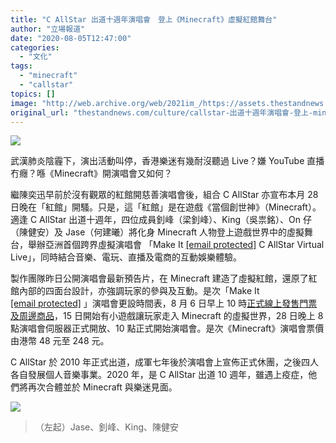 ```yaml
---
title: "C AllStar 出道十週年演唱會　登上《Minecraft》虛擬紅館舞台"
author: "立場報道"
date: "2020-08-05T12:47:00"
categories:
  - "文化"
tags:
  - "minecraft"
  - "callstar"
topics: []
image: "http://web.archive.org/web/2021im_/https://assets.thestandnews.com/media/photos/Untitled-23-11_P527R_czAeo4u.png"
original_url: "thestandnews.com/culture/callstar-出道十週年演唱會-登上-minecraft-虛擬紅館舞台"
---
```

![](http://web.archive.org/web/2021im_/https://assets.thestandnews.com/media/photos/Untitled-23-11_P527R_czAeo4u.png)

武漢肺炎陰霾下，演出活動叫停，香港樂迷有幾耐沒聽過 Live？嫌 YouTube 直播冇癮？喺《Minecraft》開演唱會又如何？

繼陳奕迅早前於沒有觀眾的紅館開慈善演唱會後，組合 C AllStar 亦宣布本月 28 日晚在「紅館」開騷。只是，這「紅館」是在遊戲《當個創世神》（Minecraft）。適逢 C AllStar 出道十週年，四位成員釗峰（梁釗峰）、King（吳祟銘）、On 仔（陳健安）及 Jase（何建曦）將化身 Minecraft 人物登上遊戲世界中的虛擬舞台，舉辦亞洲首個跨界虛擬演唱會 「Make It [\[email protected\]](/web/20211229132252/https://www.thestandnews.com/cdn-cgi/l/email-protection) C AllStar Virtual Live」，同時結合音樂、電玩、直播及電商的互動娛樂體驗。

製作團隊昨日公開演唱會最新預告片，在 Minecraft 建造了虛擬紅館，還原了紅館內部的四面台設計，亦強調玩家的參與及互動。是次「Make It [\[email protected\]](/web/20211229132252/https://www.thestandnews.com/cdn-cgi/l/email-protection) 」演唱會更設時間表，8 月 6 日​早上 10 時[正式線上發售門票及周邊商品](http://web.archive.org/web/20211229132252/https://www.virtualhkc.com/callstar)，15 日開始有小遊戲讓玩家走入 Minecraft 的虛擬世界，28 日晚上 8 點演唱會伺服器正式開放、10 點正式開始演唱會。是次《Minecraft》演唱會票價由港幣 48 元至 248 元。

C AllStar 於 2010 年正式出道，成軍七年後於演唱會上宣佈正式休團，之後四人各自發展個人音樂事業。2020 年，是 C AllStar 出道 10 週年，雖遇上疫症，他們將再次合體並於 Minecraft 與樂迷見面。

![](http://web.archive.org/web/2021im_/https://assets.thestandnews.com/media/photos/116715795_117555820050242_4007176339331880720_o_mgjMS_sqFl1Kk.jpg)
> （左起）Jase、釗峰、King、陳健安